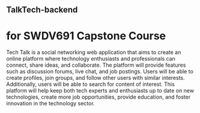 ## TalkTech-backend
# for SWDV691 Capstone Course

Tech Talk is a social networking web application that aims to create an online platform where technology enthusiasts and professionals can connect, share ideas, and collaborate. The platform will provide features such as discussion forums, live chat, and job postings. Users will be able to create profiles, join groups, and follow other users with similar interests. Additionally, users will be able to search for content of interest. This platform will help keep both tech experts and enthusiasts up to date on new technologies, create more job opportunities, provide education, and foster innovation in the technology sector.
